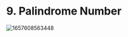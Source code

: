 # 9. Palindrome Number

![1657608563448](https://user-images.githubusercontent.com/45015114/178426829-815eb7df-8d72-4d33-bbf9-b5943a1e43db.png)
